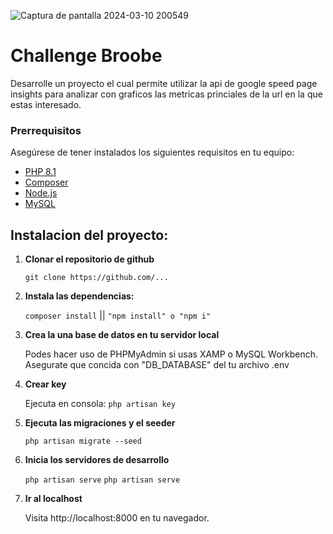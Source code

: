 ![Captura de pantalla 2024-03-10 200549](https://github.com/GonzaloGiambagno/Broobe_Challenge/assets/95254418/76ee3300-dbf3-4674-bb4b-4d376bea9c27)

# Challenge Broobe 

Desarrolle un proyecto el cual permite utilizar la api de google speed page insights para analizar con graficos las metricas princiales de la url en la que estas interesado.

### Prerrequisitos

Asegúrese de tener instalados los siguientes requisitos en tu equipo:

- [PHP 8.1](https://www.php.net/)
- [Composer](https://getcomposer.org/)
- [Node.js](https://nodejs.org/)
- [MySQL](https://www.mysql.com/)


## Instalacion del proyecto: 

1. **Clonar el repositorio de github**

    `git clone https://github.com/...`

2. **Instala las dependencias:**

    `composer install` || 
    `"npm install" o "npm i"`

3. **Crea la una base de datos en tu servidor local**

    Podes hacer uso de PHPMyAdmin si usas XAMP o MySQL Workbench.
    Asegurate que concida con "DB_DATABASE" del tu archivo .env

4. **Crear key**

    Ejecuta en consola: `php artisan key`

5. **Ejecuta las migraciones y el seeder**

    `php artisan migrate --seed`

6. **Inicia los servidores de desarrollo**

    `php artisan serve`
    `php artisan serve`

7. **Ir al localhost**

    Visita http://localhost:8000 en tu navegador.


